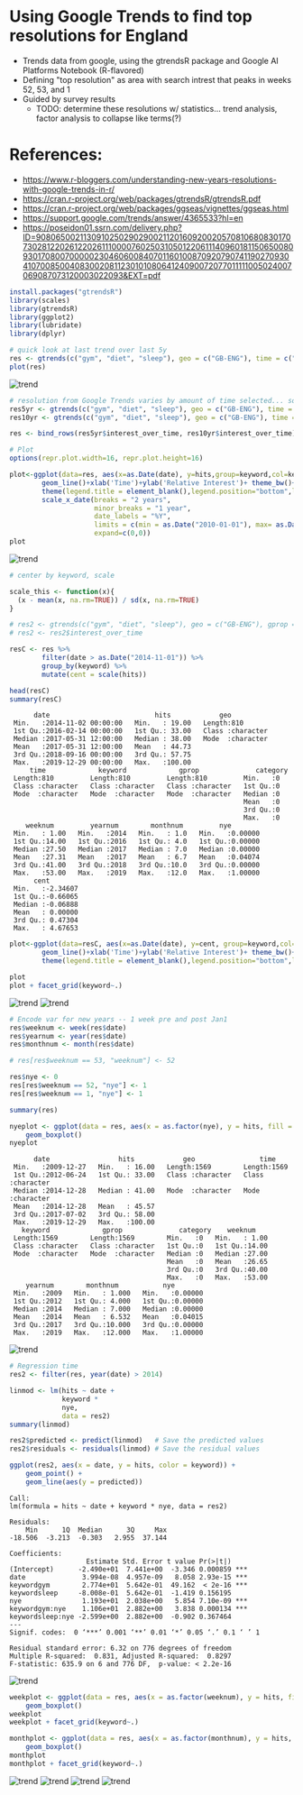 # Using Google Trends to find top resolutions for England
* Trends data from google, using the gtrendsR package and Google AI Platforms Notebook (R-flavored)
* Defining "top resolution" as area with search intrest that peaks in weeks 52, 53, and 1
* Guided by survey results
  * TODO: determine these resolutions w/ statistics... trend analysis, factor analysis to collapse like terms(?)
  
# References: 
* https://www.r-bloggers.com/understanding-new-years-resolutions-with-google-trends-in-r/
* https://cran.r-project.org/web/packages/gtrendsR/gtrendsR.pdf
* https://cran.r-project.org/web/packages/ggseas/vignettes/ggseas.html
* https://support.google.com/trends/answer/4365533?hl=en
* https://poseidon01.ssrn.com/delivery.php?ID=908065002113091025029029002112016092002057081068083017073028122026122026111000076025031050122061114096018115065008093017080070000023046060084070116010087092079074119027093041070085004083002081123010108064124090072077011111005024007069087073120003022093&EXT=pdf

```R
install.packages("gtrendsR")
library(scales)
library(gtrendsR) 
library(ggplot2)
library(lubridate)
library(dplyr)
```
```R
# quick look at last trend over last 5y
res <- gtrends(c("gym", "diet", "sleep"), geo = c("GB-ENG"), time = c("today+5-y"), gprop = c("web"), onlyInterest = TRUE)
plot(res)
```
![trend](https://github.com/unterbrink/2020trends/blob/master/graphs/output_2_0.png?raw=true)
```R
# resolution from Google Trends varies by amount of time selected... so, stitch together 2 5-year ranges...
res5yr <- gtrends(c("gym", "diet", "sleep"), geo = c("GB-ENG"), time = c("2015-01-04 2020-01-05"), gprop = c("web"), onlyInterest = TRUE)
res10yr <- gtrends(c("gym", "diet", "sleep"), geo = c("GB-ENG"), time = c("2009-12-27 2014-12-28"), gprop = c("web"), onlyInterest = TRUE)

res <- bind_rows(res5yr$interest_over_time, res10yr$interest_over_time)
```
```R
# Plot
options(repr.plot.width=16, repr.plot.height=16)

plot<-ggplot(data=res, aes(x=as.Date(date), y=hits,group=keyword,col=keyword))+
        geom_line()+xlab('Time')+ylab('Relative Interest')+ theme_bw()+
        theme(legend.title = element_blank(),legend.position="bottom",legend.text=element_text(size=12))+ggtitle("Google Search Volume") +
        scale_x_date(breaks = "2 years", 
                     minor_breaks = "1 year", 
                     date_labels = "%Y",
                     limits = c(min = as.Date("2010-01-01"), max= as.Date("2020-02-15")),
                     expand=c(0,0))
plot
```
![trend](https://github.com/unterbrink/2020trends/blob/master/graphs/output_4_1.png?raw=true)
```R
# center by keyword, scale

scale_this <- function(x){
  (x - mean(x, na.rm=TRUE)) / sd(x, na.rm=TRUE)
}

# res2 <- gtrends(c("gym", "diet", "sleep"), geo = c("GB-ENG"), gprop = c("web"), onlyInterest = TRUE)
# res2 <- res2$interest_over_time

resC <- res %>%
        filter(date > as.Date("2014-11-01")) %>%
        group_by(keyword) %>%
        mutate(cent = scale(hits))

head(resC)
summary(resC)
```
          date                          hits            geo           
     Min.   :2014-11-02 00:00:00   Min.   : 19.00   Length:810        
     1st Qu.:2016-02-14 00:00:00   1st Qu.: 33.00   Class :character  
     Median :2017-05-31 12:00:00   Median : 38.00   Mode  :character  
     Mean   :2017-05-31 12:00:00   Mean   : 44.73                     
     3rd Qu.:2018-09-16 00:00:00   3rd Qu.: 57.75                     
     Max.   :2019-12-29 00:00:00   Max.   :100.00                     
         time             keyword             gprop              category
     Length:810         Length:810         Length:810         Min.   :0  
     Class :character   Class :character   Class :character   1st Qu.:0  
     Mode  :character   Mode  :character   Mode  :character   Median :0  
                                                              Mean   :0  
                                                              3rd Qu.:0  
                                                              Max.   :0  
        weeknum         yearnum        monthnum         nye         
     Min.   : 1.00   Min.   :2014   Min.   : 1.0   Min.   :0.00000  
     1st Qu.:14.00   1st Qu.:2016   1st Qu.: 4.0   1st Qu.:0.00000  
     Median :27.50   Median :2017   Median : 7.0   Median :0.00000  
     Mean   :27.31   Mean   :2017   Mean   : 6.7   Mean   :0.04074  
     3rd Qu.:41.00   3rd Qu.:2018   3rd Qu.:10.0   3rd Qu.:0.00000  
     Max.   :53.00   Max.   :2019   Max.   :12.0   Max.   :1.00000  
          cent         
     Min.   :-2.34607  
     1st Qu.:-0.66065  
     Median :-0.06888  
     Mean   : 0.00000  
     3rd Qu.: 0.47304  
     Max.   : 4.67653  



```R
plot<-ggplot(data=resC, aes(x=as.Date(date), y=cent, group=keyword,col=keyword))+
        geom_line()+xlab('Time')+ylab('Relative Interest')+ theme_bw()+
        theme(legend.title = element_blank(),legend.position="bottom",legend.text=element_text(size=12))+ggtitle("Google Search Volume")

plot
plot + facet_grid(keyword~.)
```
![trend](https://github.com/unterbrink/2020trends/blob/master/graphs/output_6_0.png?raw=true)
![trend](https://github.com/unterbrink/2020trends/blob/master/graphs/output_6_1.png?raw=true)
```R
# Encode var for new years -- 1 week pre and post Jan1
res$weeknum <- week(res$date)
res$yearnum <- year(res$date)
res$monthnum <- month(res$date)

# res[res$weeknum == 53, "weeknum"] <- 52

res$nye <- 0
res[res$weeknum == 52, "nye"] <- 1
res[res$weeknum == 1, "nye"] <- 1

summary(res)

nyeplot <- ggplot(data = res, aes(x = as.factor(nye), y = hits, fill = keyword)) +
    geom_boxplot()
nyeplot

```

          date                 hits            geo                time          
     Min.   :2009-12-27   Min.   : 16.00   Length:1569        Length:1569       
     1st Qu.:2012-06-24   1st Qu.: 33.00   Class :character   Class :character  
     Median :2014-12-28   Median : 41.00   Mode  :character   Mode  :character  
     Mean   :2014-12-28   Mean   : 45.57                                        
     3rd Qu.:2017-07-02   3rd Qu.: 58.00                                        
     Max.   :2019-12-29   Max.   :100.00                                        
       keyword             gprop              category    weeknum     
     Length:1569        Length:1569        Min.   :0   Min.   : 1.00  
     Class :character   Class :character   1st Qu.:0   1st Qu.:14.00  
     Mode  :character   Mode  :character   Median :0   Median :27.00  
                                           Mean   :0   Mean   :26.65  
                                           3rd Qu.:0   3rd Qu.:40.00  
                                           Max.   :0   Max.   :53.00  
        yearnum        monthnum           nye         
     Min.   :2009   Min.   : 1.000   Min.   :0.00000  
     1st Qu.:2012   1st Qu.: 4.000   1st Qu.:0.00000  
     Median :2014   Median : 7.000   Median :0.00000  
     Mean   :2014   Mean   : 6.532   Mean   :0.04015  
     3rd Qu.:2017   3rd Qu.:10.000   3rd Qu.:0.00000  
     Max.   :2019   Max.   :12.000   Max.   :1.00000  
![trend](https://github.com/unterbrink/2020trends/blob/master/graphs/output_7_1.png?raw=true)
```R
# Regression time
res2 <- filter(res, year(date) > 2014)

linmod <- lm(hits ~ date + 
             keyword *
             nye,
             data = res2)
summary(linmod)

res2$predicted <- predict(linmod)   # Save the predicted values
res2$residuals <- residuals(linmod) # Save the residual values

ggplot(res2, aes(x = date, y = hits, color = keyword)) + 
    geom_point() +
    geom_line(aes(y = predicted))
```


    
    Call:
    lm(formula = hits ~ date + keyword * nye, data = res2)
    
    Residuals:
        Min      1Q  Median      3Q     Max 
    -18.506  -3.213  -0.303   2.955  37.144 
    
    Coefficients:
                       Estimate Std. Error t value Pr(>|t|)    
    (Intercept)      -2.490e+01  7.441e+00  -3.346 0.000859 ***
    date              3.994e-08  4.957e-09   8.058 2.93e-15 ***
    keywordgym        2.774e+01  5.642e-01  49.162  < 2e-16 ***
    keywordsleep     -8.008e-01  5.642e-01  -1.419 0.156195    
    nye               1.193e+01  2.038e+00   5.854 7.10e-09 ***
    keywordgym:nye    1.106e+01  2.882e+00   3.838 0.000134 ***
    keywordsleep:nye -2.599e+00  2.882e+00  -0.902 0.367464    
    ---
    Signif. codes:  0 ‘***’ 0.001 ‘**’ 0.01 ‘*’ 0.05 ‘.’ 0.1 ‘ ’ 1
    
    Residual standard error: 6.32 on 776 degrees of freedom
    Multiple R-squared:  0.831,	Adjusted R-squared:  0.8297 
    F-statistic: 635.9 on 6 and 776 DF,  p-value: < 2.2e-16
    
![trend](https://github.com/unterbrink/2020trends/blob/master/graphs/output_8_1.png?raw=true)
```R
weekplot <- ggplot(data = res, aes(x = as.factor(weeknum), y = hits, fill = keyword)) +
    geom_boxplot()
weekplot
weekplot + facet_grid(keyword~.)

monthplot <- ggplot(data = res, aes(x = as.factor(monthnum), y = hits, fill = keyword)) +
    geom_boxplot()
monthplot
monthplot + facet_grid(keyword~.)
```
![trend](https://github.com/unterbrink/2020trends/blob/master/graphs/output_9_0.png?raw=true)
![trend](https://github.com/unterbrink/2020trends/blob/master/graphs/output_9_1.png?raw=true)
![trend](https://github.com/unterbrink/2020trends/blob/master/graphs/output_9_2.png?raw=true)
![trend](https://github.com/unterbrink/2020trends/blob/master/graphs/output_9_3.png?raw=true)
